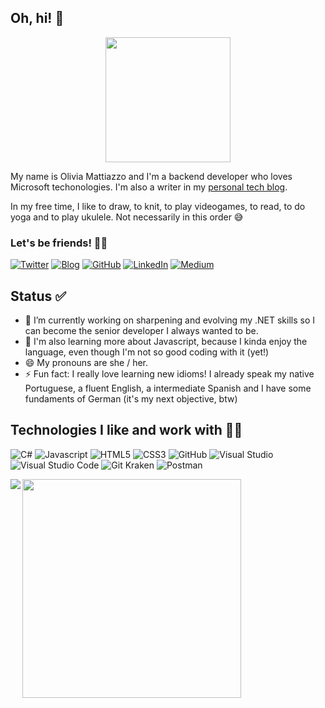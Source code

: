 ## Oh, hi! 👋

<p align="center">
    <img width="200px" src="https://github.com/oliviamattiazzo/oliviamattiazzo/blob/master/hello.gif" />
</p>

My name is Olivia Mattiazzo and I'm a backend developer who loves Microsoft techonologies. I'm also a writer in my [personal tech blog](https://oliviamattiazzo.dev/).

In my free time, I like to draw, to knit, to play videogames, to read, to do yoga and to play ukulele. Not necessarily in this order :sweat_smile:

### Let's be friends! 👯‍♀️
[![Twitter](https://img.shields.io/twitter/follow/oliviamattiazzo?style=social)](https://twitter.com/oliviamattiazzo) [![Blog](https://img.shields.io/static/v1?label=Blog&message=oliviamattiazzo.dev&color=blueviolet&logo=wordpress)](https://oliviamattiazzo.dev/) [![GitHub](https://img.shields.io/github/followers/oliviamattiazzo?label=GitHub&style=social)](https://github.com/oliviamattiazzo) [![LinkedIn](https://img.shields.io/static/v1?label=LinkedIn&message=Olivia%20Pachele%20Mattiazzo&color=blue&logo=linkedin)](https://www.linkedin.com/in/olivia-pachele-mattiazzo-433a8711b/) [![Medium](https://img.shields.io/static/v1?label=Medium&message=@oliviamattiazzo&color=lightgray&logo=medium)](https://medium.com/@olimattiazzo)

## Status ✅

- 🔭 I’m currently working on sharpening and evolving my .NET skills so I can become the senior developer I always wanted to be.
- 🌱 I'm also learning more about Javascript, because I kinda enjoy the language, even though I'm not so good coding with it (yet!)
- 😄 My pronouns are she / her.
- ⚡ Fun fact: I really love learning new idioms! I already speak my native Portuguese, a fluent English, a intermediate Spanish and I have some fundaments of German (it's my next objective, btw)

## Technologies I like and work with 👩‍💻
![C#](https://img.shields.io/badge/-CSharp-blueviolet?style=flat-square&logo=c-sharp)
![Javascript](https://img.shields.io/badge/-JavaScript-black?style=flat-square&logo=javascript)
![HTML5](https://img.shields.io/badge/-HTML5-E34F26?style=flat-square&logo=html5&logoColor=white)
![CSS3](https://img.shields.io/badge/-CSS3-1572B6?style=flat-square&logo=css3)
![GitHub](https://img.shields.io/badge/-GitHub-181717?style=flat-square&logo=github)
![Visual Studio](https://img.shields.io/badge/-Visual_Studio-blueviolet?style=flat-square&logo=visual-studio)
![Visual Studio Code](https://img.shields.io/badge/-Visual_Studio_Code-blue?style=flat-square&logo=visual-studio-code)
![Git Kraken](https://img.shields.io/badge/-Git_Kraken-green?style=flat-square&logo=gitkraken)
![Postman](https://img.shields.io/badge/-Postman-black?style=flat-square&logo=postman)

<img align="left" src="https://github-readme-stats.vercel.app/api/top-langs/?username=oliviamattiazzo&theme=synthwave&layout=compact">
<img width="350px" align="left" src="https://github.com/oliviamattiazzo/oliviamattiazzo/blob/master/toystory.gif" />
